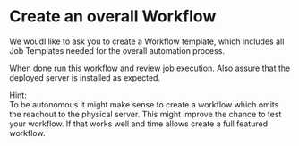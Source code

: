 # Create an overall Workflow

We woudl like to ask you to create a Workflow template, which includes all Job Templates needed for the overall automation process. 

When done run this workflow and review job execution.
Also assure that the deployed server is installed as expected.

Hint:<br>
To be autonomous it might make sense to create a workflow which omits the reachout to the physical server. This might improve the chance to test your workflow. If that works well and time allows create a full featured workflow.

